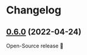 # Changelog

## [0.6.0](https://github.com/bakdata/quick/tree/0.6.0) (2022-04-24)

Open-Source release 🎉
